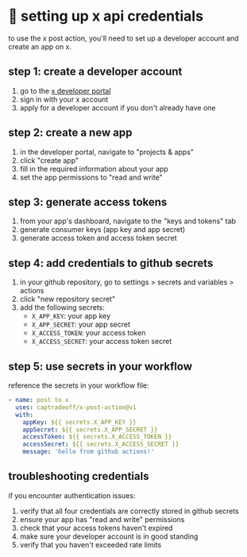 # 🔑 setting up x api credentials

to use the x post action, you'll need to set up a developer account and create an app on x.

## step 1: create a developer account

1. go to the [x developer portal](https://developer.twitter.com/en/portal/dashboard)
2. sign in with your x account
3. apply for a developer account if you don't already have one

## step 2: create a new app

1. in the developer portal, navigate to "projects & apps" 
2. click "create app"
3. fill in the required information about your app
4. set the app permissions to "read and write"

## step 3: generate access tokens

1. from your app's dashboard, navigate to the "keys and tokens" tab
2. generate consumer keys (app key and app secret)
3. generate access token and access token secret

## step 4: add credentials to github secrets

1. in your github repository, go to settings > secrets and variables > actions
2. click "new repository secret"
3. add the following secrets:
   - `X_APP_KEY`: your app key
   - `X_APP_SECRET`: your app secret
   - `X_ACCESS_TOKEN`: your access token
   - `X_ACCESS_SECRET`: your access token secret

## step 5: use secrets in your workflow

reference the secrets in your workflow file:

```yaml
- name: post to x
  uses: captradeoff/x-post-action@v1
  with:
    appKey: ${{ secrets.X_APP_KEY }}
    appSecret: ${{ secrets.X_APP_SECRET }}
    accessToken: ${{ secrets.X_ACCESS_TOKEN }}
    accessSecret: ${{ secrets.X_ACCESS_SECRET }}
    message: 'hello from github actions!'
```

## troubleshooting credentials

if you encounter authentication issues:

1. verify that all four credentials are correctly stored in github secrets
2. ensure your app has "read and write" permissions
3. check that your access tokens haven't expired
4. make sure your developer account is in good standing
5. verify that you haven't exceeded rate limits 